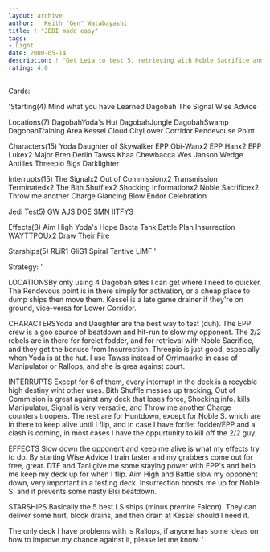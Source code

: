 ```yaml
---
layout: archive
author: ! Keith "Gen" Watabayashi
title: ! "JEDI made easy"
tags:
- Light
date: 2000-05-14
description: ! "Get Leia to test 5, retrieving with Noble Sacrifice andDraw their Fire on the way."
rating: 4.0
---
```

Cards: 

'Starting(4)
Mind what you have Learned
Dagobah
The Signal
Wise Advice

Locations(7)
DagobahYoda's Hut
DagobahJungle
DagobahSwamp
DagobahTraining Area
Kessel
Cloud CityLower Corridor
Rendevouse Point

Characters(15)
Yoda
Daughter of Skywalker
EPP Obi-Wanx2
EPP Hanx2
EPP Lukex2
Major Bren Derlin
Tawss Khaa
Chewbacca
Wes Janson
Wedge Antilles
Threepio
Bigs Darklighter

Interrupts(15)
The Signalx2
Out of Commissionx2
Transmission Terminatedx2
The Bith Shufflex2
Shocking Informationx2
Noble Sacrificex2
Throw me another Charge
Glancing Blow
Endor Celebration

Jedi Test5)
GW
AJS
DOE
SMN
IITFYS

Effects(8)
Aim High
Yoda's Hope
Bacta Tank
Battle Plan
Insurrection
WAYTTPOUx2
Draw Their Fire

Starships(5)
RLiR1
GliG1
Spiral
Tantive
LiMF
'

Strategy: '

LOCATIONSBy only using 4 Dagobah sites I can get where I need to quicker. The Rendevous
point is in there simply for activation, or a cheap place to dump ships then move them. Kessel is
a late game drainer if they're on ground, vice-versa for Lower Corridor.

CHARACTERSYoda and Daughter are the best way to test (duh). The EPP crew is a goo source of beatdown
and hit-run to slow my opponent. The 2/2 rebels are in there for foreiet fodder, and for retrieval with
Noble Sacrifice, and they get the bonuse from Insurrection. Threepio is just good, especially when Yoda
is at the hut. I use Tawss instead of Orrimaarko in case of Manipulator or Rallops, and she is grea against
court.

INTERRUPTS Except for 6 of them, every interrupt in the deck is a recycble high destiny wiht other uses.
Bith Shuffle messes up tracking, Out of Commision is great against any deck that loses force, Shocking
info. kills Manipulator, Signal is very versatile, and Throw me another Charge counters troopers. The rest
are for Huntdown, except for Noble S. which are in there to keep alive until I flip, and in case I have
forfiet fodder/EPP and a clash is coming, in most cases I have the oppurtunity to kill off the 2/2 guy.

EFFECTS Slow down the opponent and keep me alive is what my effects try to do. By starting Wise Advice
I train faster and my grabbers come out for free, great. DTF and Tanl give me some staying power with
EPP's and help me keep my deck up for when I flip. Aim High and Battle slow my opponent down, very important
in a testing deck. Insurrection boosts me up for Noble S. and it prevents some nasty Elsi beatdown.

STARSHIPS Basically the 5 best LS ships (minus premire Falcon). They can deliver some hurt, blcok drains,
and then drain at Kessel should I need it.

The only deck I have problems with is Rallops, if anyone has some ideas on how to improve my chance against
it, please let me know. '